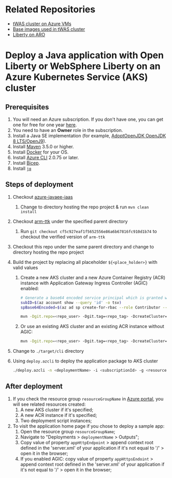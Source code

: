 # Related Repositories

* [tWAS cluster on Azure VMs](https://github.com/WASdev/azure.websphere-traditional.cluster)
* [Base images used in tWAS cluster](https://github.com/WASdev/azure.websphere-traditional.image)
* [Liberty on ARO](https://github.com/WASdev/azure.liberty.aro)



# Deploy a Java application with Open Liberty or WebSphere Liberty on an Azure Kubernetes Service (AKS) cluster

## Prerequisites

1. You will need an Azure subscription. If you don't have one, you can get one for free for one year [here](https://azure.microsoft.com/free).
1. You need to have an **Owner** role in the subscription.
1. Install a Java SE implementation (for example, [AdoptOpenJDK OpenJDK 8 LTS/OpenJ9](https://adoptopenjdk.net/?variant=openjdk8&jvmVariant=openj9)).
1. Install [Maven](https://maven.apache.org/download.cgi) 3.5.0 or higher.
1. Install [Docker](https://docs.docker.com/get-docker/) for your OS.
1. Install [Azure CLI](https://docs.microsoft.com/cli/azure/install-azure-cli?view=azure-cli-latest&preserve-view=true) 2.0.75 or later.
1. Install [Bicep](https://docs.microsoft.com/azure/azure-resource-manager/bicep/install#linux).
1. Install [`jq`](https://stedolan.github.io/jq/download/)

## Steps of deployment

1. Checkout [azure-javaee-iaas](https://github.com/Azure/azure-javaee-iaas)
   1. Change to directory hosting the repo project & run `mvn clean install`
1. Checkout [arm-ttk](https://github.com/Azure/arm-ttk) under the specified parent directory
   1. Run `git checkout cf5c927eaf1f5652556e86a6b67816fc910d1b74` to checkout the verified version of `arm-ttk`
1. Checkout this repo under the same parent directory and change to directory hosting the repo project
1. Build the project by replacing all placeholder `${<place_holder>}` with valid values
   1. Create a new AKS cluster and a new Azure Container Registry (ACR) instance with Application Gateway Ingress Controller (AGIC) enabled:

      ```bash
      # Generate a base64 encoded service principal which is granted with contributor role of the subscription
      subID=$(az account show --query 'id' -o tsv)
      spBase64Encoded=$(az ad sp create-for-rbac --role Contributor --scopes /subscriptions/${subID} --sdk-auth | base64 -w0)

      mvn -Dgit.repo=<repo_user> -Dgit.tag=<repo_tag> -DcreateCluster=true -DcreateACR=true -DdeployApplication=<true|false> -DappImagePath=<app-image-path> -DappReplicas=<number of replicas> -DenableAppGWIngress=true -DappgwUsePrivateIP=<true|false> -DappGatewayCertificateOption=generateCert -DservicePrincipal=${spBase64Encoded} -DenableCookieBasedAffinity=true -Dtest.args="-Test All" -Pbicep -Passembly -Ptemplate-validation-tests clean install
      ```

   1. Or use an existing AKS cluster and an existing ACR instance without AGIC:

      ```bash
      mvn -Dgit.repo=<repo_user> -Dgit.tag=<repo_tag> -DcreateCluster=false -DclusterName=<aks-cluster-name> -DclusterRGName=<cluster-group-name> -DcreateACR=false -DacrName=<acr-instance-name> -DdeployApplication=<true|false> -DappImagePath=<app-image-path> -DappReplicas=<number of replicas> -DenableAppGWIngress=false -DappgwUsePrivateIP=<true|false> -DappGatewayCertificateOption=generateCert -DenableCookieBasedAffinity=true -Dtest.args="-Test All" -Pbicep -Passembly -Ptemplate-validation-tests clean install
      ```

1. Change to `./target/cli` directory
1. Using `deploy.azcli` to deploy the application package to AKS cluster

   ```bash
   ./deploy.azcli -n <deploymentName> -i <subscriptionId> -g <resourceGroupName> -l <resourceGroupLocation> 
   ```

## After deployment

1. If you check the resource group `resourceGroupName` in [Azure portal](https://portal.azure.com/), you will see related resources created:
   1. A new AKS cluster if it's specified;
   1. A new ACR instance if it's specified;
   1. Two deployment script instances;
1. To visit the application home page if you chose to deploy a sample app:
   1. Open the resource group `resourceGroupName`;
   1. Navigate to "Deployments > `deploymentName` > Outputs";
   1. Copy value of property `appHttpEndpoint` > append context root defined in the 'server.xml' of your application if it's not equal to '/' > open it in the browser;
   1. If you enabled AGIC: copy value of property `appHttpsEndoint` > append context root defined in the 'server.xml' of your application if it's not equal to '/' > open it in the browser;
